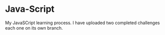 # Java-Script
My JavaSCript learning process.
I have uploaded two completed challenges each one on its own branch.
